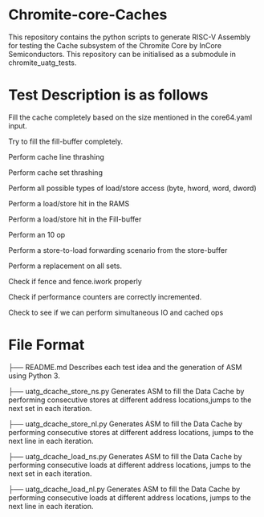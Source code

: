 # Chromite-core-Caches
This repository contains the python scripts to generate RISC-V Assembly for testing the Cache subsystem of the Chromite Core by InCore Semiconductors.
This repository can be initialised as a submodule in chromite_uatg_tests.

# Test Description is as follows
Fill the cache completely based on the size mentioned in the core64.yaml input.

Try to fill the fill-buffer completely.

Perform cache line thrashing

Perform cache set thrashing

Perform all possible types of load/store access (byte, hword, word, dword)

Perform a load/store hit in the RAMS

Perform a load/store hit in the Fill-buffer

Perform an 10 op

Perform a store-to-load forwarding scenario from the store-buffer

Perform a replacement on all sets.

Check if fence and fence.iwork properly

Check if performance counters are correctly incremented.

Check to see if we can perform simultaneous IO and cached ops
    

# File Format

├── README.md 
    Describes each test idea and the generation of ASM using Python 3.
    
├── uatg_dcache_store_ns.py 
    Generates ASM to fill the Data Cache by performing consecutive stores at different address locations,jumps to the next set in each iteration.
    
├── uatg_dcache_store_nl.py 
    Generates ASM to fill the Data Cache by performing consecutive stores at different address locations, jumps to the next line in each iteration.
    
├── uatg_dcache_load_ns.py 
    Generates ASM to fill the Data Cache by performing consecutive loads at different address locations, jumps to the next set in each iteration.
    
├── uatg_dcache_load_nl.py 
    Generates ASM to fill the Data Cache by performing consecutive loads at different address locations, jumps to the next line in each iteration.
    

    
   
